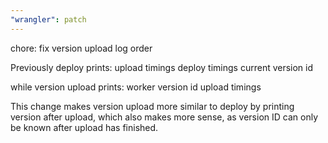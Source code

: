 ```yaml
---
"wrangler": patch
---
```


chore: fix version upload log order

Previously deploy prints:
upload timings
deploy timings
current version id

while version upload prints:
worker version id
upload timings

This change makes version upload more similar to deploy by printing
version after upload, which also makes more sense, as version ID can
only be known after upload has finished.
